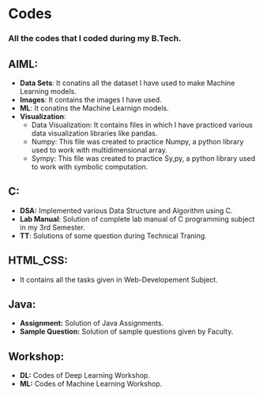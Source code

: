 # Codes
### All the codes that I coded during my B.Tech. 
## AIML:
- **Data Sets**: It conatins all the dataset I have used to make Machine Learning models.
- **Images**: It contains the images I have used.
- **ML**: It conatins the Machine Learnign models. 
- **Visualization**:
  - Data Visualization: It contains files in which I have practiced various data visualization libraries like pandas.
  - Numpy: This file was created to practice Numpy, a python library used to work with multidimensional array.
  - Sympy: This file was created to practice Sy,py, a python library used to work with symbolic computation.
## C:
- **DSA:** Implemented various Data Structure and Algorithm using C.
- **Lab Manual**: Solution of complete lab manual of C programming subject in my 3rd Semester.
- **TT**: Solutions of some question during Technical Traning.
## HTML_CSS:
- It contains all the tasks given in Web-Developement Subject.
## Java:
- **Assignment:** Solution of Java Assignments.
- **Sample Question:** Solution of sample questions given by Faculty.
## Workshop:
- **DL:** Codes of Deep Learning Workshop.
- **ML:** Codes of Machine Learning Workshop.
